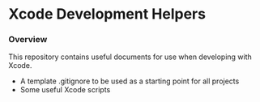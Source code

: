 # Xcode Development Helpers #

### Overview ###

This repository contains useful documents for use when developing with Xcode.

* A template .gitignore to be used as a starting point for all projects
* Some useful Xcode scripts
